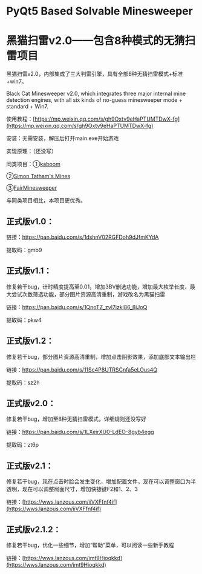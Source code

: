 # PyQt5 Based Solvable Minesweeper

# 黑猫扫雷v2.0——包含8种模式的无猜扫雷项目

黑猫扫雷v2.0，内部集成了三大判雷引擎，具有全部6种无猜扫雷模式+标准+win7。

Black Cat Minesweeper v2.0, which integrates three major internal mine detection engines, with all six kinds of no-guess minesweeper mode + standard + Win7.

使用教程：[https://mp.weixin.qq.com/s/gh9Oxtv9eHaPTUMTDwX-fg](https://mp.weixin.qq.com/s/gh9Oxtv9eHaPTUMTDwX-fg)

安装：无需安装，解压后打开main.exe开始游戏

实现原理：（还没写）

同类项目：①[kaboom](https://pwmarcz.pl/kaboom/)

②[Simon Tatham's Mines](https://www.chiark.greenend.org.uk/~sgtatham/puzzles/js/mines.html)

③[FairMinesweeper](https://github.com/xseryda/FairMinesweeper/)

与同类项目相比，本项目更优秀。

## 正式版v1.0：

链接：https://pan.baidu.com/s/1dshnV02RGFDoh9dJfmKYdA 

提取码：gmb9

## 正式版v1.1：

修复若干bug，计时精度提高至0.01，增加3BV删选功能，增加最大枚举长度、最大尝试次数筛选功能，部分图片资源高清重制，游戏改名为黑猫扫雷

链接：https://pan.baidu.com/s/1QnoTZ_zvl7izkl86_8jJoQ 

提取码：pkw4 

## 正式版v1.2：

修复若干bug，部分图片资源高清重制，增加点击阴影效果，添加底部文本输出栏

链接：https://pan.baidu.com/s/11Sc4P8UTRSCnfa5eLOus4Q 

提取码：sz2h 

## 正式版v2.0：

修复若干bug，增加至8种无猜扫雷模式，详细规则还没写好

链接：https://pan.baidu.com/s/1LXeirXU0-LdEO-8gyb4egg 

提取码：zt6p 

## 正式版v2.1：

修复若干bug，现在点击时脸会发生变化，增加配置文件，现在可以调整窗口为半透明，现在可以调整局面尺寸，增加快捷键F2和1、2、3

链接：[https://wws.lanzous.com/iiVXFfnf4if](https://wws.lanzous.com/iiVXFfnf4if)

## 正式版v2.1.2：

修复若干bug，优化一些细节，增加“帮助”菜单，可以阅读一些新手教程

链接：[https://wws.lanzous.com/imt9Hioqkkd](https://wws.lanzous.com/imt9Hioqkkd)